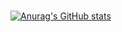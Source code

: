 ### 
[![Anurag's GitHub stats](https://github-readme-stats.vercel.app/api?username=berserkhmdvhb)](https://github.com/anuraghazra/github-readme-stats)

<!--
**berserkhmdvhb/berserkhmdvhb** is a ✨ _special_ ✨ repository because its `README.md` (this file) appears on your GitHub profile.

Here are some ideas to get you started:

- 🔭 I’m currently working on ...
- 🌱 I’m currently learning ...
- 👯 I’m looking to collaborate on ...
- 🤔 I’m looking for help with ...
- 💬 Ask me about ...
- 📫 How to reach me: ...
- 😄 Pronouns: ...
- ⚡ Fun fact: ...
-->
